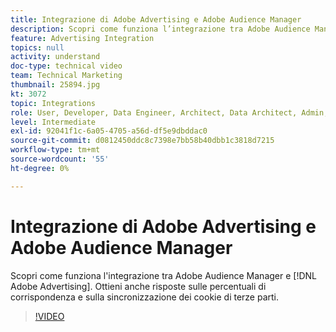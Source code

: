 ```yaml
---
title: Integrazione di Adobe Advertising e Adobe Audience Manager
description: Scopri come funziona l’integrazione tra Adobe Audience Manager e Adobe Advertising. Ottieni anche risposte sulle percentuali di corrispondenza e sulla sincronizzazione dei cookie di terze parti.
feature: Advertising Integration
topics: null
activity: understand
doc-type: technical video
team: Technical Marketing
thumbnail: 25894.jpg
kt: 3072
topic: Integrations
role: User, Developer, Data Engineer, Architect, Data Architect, Admin, Leader
level: Intermediate
exl-id: 92041f1c-6a05-4705-a56d-df5e9dbddac0
source-git-commit: d0812450ddc8c7398e7bb58b40dbb1c3818d7215
workflow-type: tm+mt
source-wordcount: '55'
ht-degree: 0%

---
```


# Integrazione di Adobe Advertising e Adobe Audience Manager

Scopri come funziona l&#39;integrazione tra Adobe Audience Manager e [!DNL Adobe Advertising]. Ottieni anche risposte sulle percentuali di corrispondenza e sulla sincronizzazione dei cookie di terze parti.

>[!VIDEO](https://video.tv.adobe.com/v/328508/?quality=12&captions=ita)
